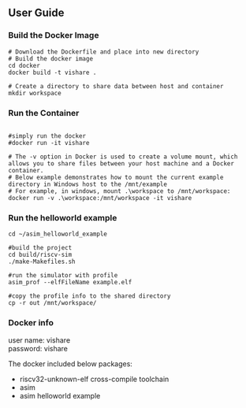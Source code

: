 ## User Guide

### Build the Docker Image
```console
# Download the Dockerfile and place into new directory
# Build the docker image
cd docker
docker build -t vishare .

# Create a directory to share data between host and container
mkdir workspace
```

### Run the Container
```console

#simply run the docker
#docker run -it vishare

# The -v option in Docker is used to create a volume mount, which allows you to share files between your host machine and a Docker container.
# Below example demonstrates how to mount the current example directory in Windows host to the /mnt/example
# For example, in windows, mount .\workspace to /mnt/workspace:
docker run -v .\workspace:/mnt/workspace -it vishare
```

### Run the helloworld example
```console
cd ~/asim_helloworld_example

#build the project
cd build/riscv-sim
./make-Makefiles.sh

#run the simulator with profile
asim_prof --elfFileName example.elf

#copy the profile info to the shared directory
cp -r out /mnt/workspace/
```

### Docker info
user name: vishare<br >
password: vishare

The docker included below packages:
* riscv32-unknown-elf cross-compile toolchain
* asim
* asim helloworld example

